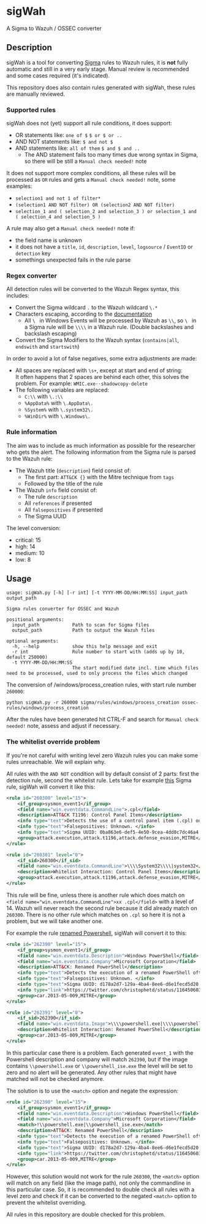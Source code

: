 # sigWah
A Sigma to Wazuh / OSSEC converter

## Description
sigWah is a tool for converting [Sigma](https://github.com/Neo23x0/sigma/tree/master/rules/windows/sysmon) rules to Wazuh rules, it is **not** fully automatic and still in a very early stage.
Manual review is recommended and some cases required (it's indicated).

This repository does also contain rules generated with sigWah, these rules are manually reviewed.

### Supported rules
sigWah does not (yet) support all rule conditions, it does support:

* OR statements like: `one of $` `$ or $ or ..`
* AND NOT statements like: `$ and not $`
* AND statements like: `all of them` `$ and $ and ..`
  *  The AND statement fails too many times due wrong syntax in Sigma, so there will 
  be still a `Manual check needed!` note
  
It does not support more complex conditions, all these rules will be processed as `OR` rules and 
gets a `Manual check needed!` note, some examples:
* `selection1 and not 1 of filter*`
* `(selection1 AND NOT filter) OR (selection2 AND NOT filter)`
* `selection_1 and ( selection_2 and selection_3 ) or selection_1 and ( selection_4 and selection_5 )`

A rule may also get a `Manual check needed!` note if:
* the field name is unknown
* it does not have a `title`, `id`, `description`, `level`, `logsource` / `EventID` or `detection` key
* somethings unexpected fails in the rule parse

### Regex converter
All detection rules will be converted to the Wazuh Regex syntax, this includes:
* Convert the Sigma wildcard `.` to the Wazuh wildcard `\.*`
* Characters escaping, according to the [documentation](https://documentation.wazuh.com/current/user-manual/ruleset/ruleset-xml-syntax/regex.html#regex-os-regex-syntax)
  * All `\ ` in Windows Events will be processed by Wazuh as `\\`,  so  `\ ` in a Sigma rule will be `\\\\` in a 
  Wazuh rule. (Double backslashes and backslash escaping)
* Convert the Sigma Modifiers to the Wazuh syntax (`contains|all`, `endswith` and `startswith`)

In order to avoid a lot of false negatives, some extra adjustments are made:
* All spaces are replaced with `\s+`, except at start and end of string:  
It often happens that 2 spaces are behind each other, this solves the problem. For example: `WMIC.exe⋅⋅shadowcopy⋅delete`
* The following variables are replaced:
  * `C:\\` with `\.:\\`
  * `%AppData%` with `\.AppData\.`
  * `%System%` with `\.system32\.`
  * `%WinDir%` with `\.Windows\.`
  
### Rule information
The aim was to include as much information as possible for the researcher who gets the alert. The following
information from the Sigma rule is parsed to the Wazuh rule:
* The Wazuh title (`description`) field consist of:
  * The first part: `ATT&CK {}` with the Mitre technique from `tags`
  * Followed by the title of the rule
* The Wazuh `info` field consist of:
  * The rule `description`
  * All `references` if presented
  * All `falsepositives` if presented
  * The Sigma UUID

The level conversion:
- critical: 15
- high: 14
- medium: 10
- low: 8

## Usage

```
usage: sigWah.py [-h] [-r int] [-t YYYY-MM-DD/HH:MM:SS] input_path output_path

Sigma rules converter for OSSEC and Wazuh

positional arguments:
  input_path            Path to scan for Sigma files
  output_path           Path to output the Wazuh files

optional arguments:
  -h, --help            show this help message and exit
  -r int                Rule number to start with (adds up by 10, default 250000)
  -t YYYY-MM-DD/HH:MM:SS
                        The start modified date incl. time which files need to be processed, used to only process the files which changed
```
The conversion of /windows/process_creation rules, with start rule number `260000`:

```
python sigWah.py -r 260000 sigma/rules/windows/process_creation ossec-rules/windows/process_creation
```
After the rules have been generated hit CTRL-F and search for `Manual check needed!` note, assess and adjust if necessary.

### The whitelist override problem
If you're not careful with writing level zero Wazuh rules you can make some rules unreachable. We will explain why.

All rules with the `AND NOT` condition will by default consist of 2 parts: first the detection rule, second the whitelist rule.
Lets take for example [this](https://github.com/Neo23x0/sigma/blob/master/rules/windows/process_creation/win_control_panel_item.yml)
Sigma rule, sigWah will convert it like this:

```xml
<rule id="260300" level="15">
	<if_group>sysmon_event1</if_group>
	<field name="win.eventdata.CommandLine">.cpl</field>
	<description>ATT&CK T1196: Control Panel Items</description>
	<info type="text">Detects the use of a control panel item (.cpl) outside of the System32 folder </info>
	<info type="text">Falsepositives: Unknown. </info>
	<info type="text">Sigma UUID: 0ba863e6-def5-4e50-9cea-4dd8c7dc46a4 </info>
	<group>attack.execution,attack.t1196,attack.defense_evasion,MITRE</group>
</rule>

<rule id="260301" level="0">
	<if_sid>260300</if_sid>
	<field name="win.eventdata.CommandLine">\\\\System32\\\\|system32</field>
	<description>Whitelist Interaction: Control Panel Items</description>
	<group>attack.execution,attack.t1196,attack.defense_evasion,MITRE</group>
</rule>
```
This rule will be fine, unless there is another rule which does match on `<field name="win.eventdata.CommandLine">xx .cpl</field>`
with a level of 14. Wazuh will never reach the second rule because it did already match on `260300`. There is no other rule which 
matches on `.cpl` so here it is not a problem, but we will take another one. 

For example the rule [renamed Powershell](https://github.com/Neo23x0/sigma/blob/master/rules/windows/process_creation/win_renamed_powershell.yml),
sigWah will convert it to this:

```xml
<rule id="262390" level="15">
	<if_group>sysmon_event1</if_group>
	<field name="win.eventdata.Description">Windows PowerShell</field>
	<field name="win.eventdata.Company">Microsoft Corporation</field>
	<description>ATT&CK: Renamed PowerShell</description>
	<info type="text">Detects the execution of a renamed PowerShell often used by attackers or malware </info>
	<info type="text">Falsepositives: Unknown. </info>
	<info type="text">Sigma UUID: d178a2d7-129a-4ba4-8ee6-d6e1fecd5d20 </info>
	<info type="link">https://twitter.com/christophetd/status/1164506034720952320 </info>
	<group>car.2013-05-009,MITRE</group>
</rule>

<rule id="262391" level="0">
	<if_sid>262390</if_sid>
	<field name="win.eventdata.Image">\\\\powershell.exe|\\\\powershell_ise.exe</field>
	<description>Whitelist Interaction: Renamed PowerShell</description>
	<group>car.2013-05-009,MITRE</group>
</rule>
```
In this particular case there is a problem. Each generated `event_1` with the Powershell description and company will match
`262390`, but if the image contains `\\powershell.exe` or `\\powershell_ise.exe` the level will be set to zero and no
alert will be generated. Any other rules that might have matched will not be checked anymore.

The solution is to use the `<match>` option and negate the expression:
```xml
<rule id="262390" level="15">
	<if_group>sysmon_event1</if_group>
	<field name="win.eventdata.Description">Windows PowerShell</field>
	<field name="win.eventdata.Company">Microsoft Corporation</field>
	<match>!\\powershell.exe|\\powershell_ise.exe</match>
	<description>ATT&CK: Renamed PowerShell</description>
	<info type="text">Detects the execution of a renamed PowerShell often used by attackers or malware </info>
	<info type="text">Falsepositives: Unknown. </info>
	<info type="text">Sigma UUID: d178a2d7-129a-4ba4-8ee6-d6e1fecd5d20 </info>
	<info type="link">https://twitter.com/christophetd/status/1164506034720952320 </info>
	<group>car.2013-05-009,MITRE</group>
</rule>
```

However, this solution would not work for the rule `260300`, the `<match>` option will match on any field (like the image path),
not only the commandline in this particular case. So, it is recommended to double check all rules with a level zero and check
if it can be converted to the negated `<match>` option to prevent the whitelist overriding.

All rules in this repository are double checked for this problem.

